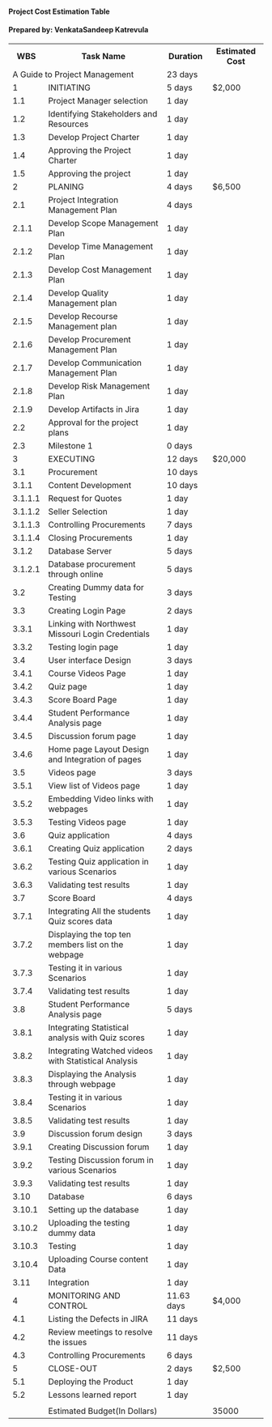  
<h4>Project Cost Estimation Table </h4>
<h4>Prepared by:  VenkataSandeep Katrevula</h4>   

<table class="tg">
  <tr>
    <th class="tg-0pky">WBS</th>
    <th class="tg-0pky">Task Name</th>
    <th class="tg-0pky">Duration</th>
    <th class="tg-0pky">Estimated Cost</th>
  </tr>
  <tr>
    <td class="tg-c3ow" colspan="2">A Guide to Project Management</td>
    <td class="tg-0pky">23 days</td>
    <td class="tg-0pky"></td>
  </tr>
  <tr>
    <td class="tg-0pky">1</td>
    <td class="tg-fymr">INITIATING</td>
    <td class="tg-fymr">5 days</td>
    <td class="tg-fymr">$2,000</td>
  </tr>
  <tr>
    <td class="tg-0pky">1.1</td>
    <td class="tg-0pky">Project Manager selection</td>
    <td class="tg-0pky">1 day</td>
    <td class="tg-0pky"></td>
  </tr>
  <tr>
    <td class="tg-0pky">1.2</td>
    <td class="tg-0pky">Identifying Stakeholders and Resources</td>
    <td class="tg-0pky">1 day</td>
    <td class="tg-0pky"></td>
  </tr>
  <tr>
    <td class="tg-0pky">1.3</td>
    <td class="tg-0pky">Develop Project Charter</td>
    <td class="tg-0pky">1 day</td>
    <td class="tg-0pky"></td>
  </tr>
  <tr>
    <td class="tg-0pky">1.4</td>
    <td class="tg-0pky">Approving the Project Charter</td>
    <td class="tg-0pky">1 day</td>
    <td class="tg-0pky"></td>
  </tr>
  <tr>
    <td class="tg-0pky">1.5</td>
    <td class="tg-0pky">Approving the project</td>
    <td class="tg-0pky">1 day</td>
    <td class="tg-0pky"></td>
  </tr>
  <tr>
    <td class="tg-0pky">2</td>
    <td class="tg-0pky">PLANING</td>
    <td class="tg-0pky">4 days</td>
    <td class="tg-0pky">$6,500</td>
  </tr>
  <tr>
    <td class="tg-0pky">2.1</td>
    <td class="tg-0pky">Project Integration Management Plan</td>
    <td class="tg-0pky">4 days</td>
    <td class="tg-0pky"></td>
  </tr>
  <tr>
    <td class="tg-0pky">2.1.1</td>
    <td class="tg-0pky">Develop Scope Management Plan</td>
    <td class="tg-0pky">1 day</td>
    <td class="tg-0pky"></td>
  </tr>
  <tr>
    <td class="tg-0pky">2.1.2</td>
    <td class="tg-0pky">Develop Time Management Plan</td>
    <td class="tg-0pky">1 day</td>
    <td class="tg-0pky"></td>
  </tr>
  <tr>
    <td class="tg-0pky">2.1.3</td>
    <td class="tg-0pky">Develop Cost Management Plan</td>
    <td class="tg-0pky">1 day</td>
    <td class="tg-0pky"></td>
  </tr>
  <tr>
    <td class="tg-0pky">2.1.4</td>
    <td class="tg-0pky">Develop Quality Management plan</td>
    <td class="tg-0pky">1 day</td>
    <td class="tg-0pky"></td>
  </tr>
  <tr>
    <td class="tg-0pky">2.1.5</td>
    <td class="tg-0pky">Develop Recourse Management plan</td>
    <td class="tg-0pky">1 day</td>
    <td class="tg-0pky"></td>
  </tr>
  <tr>
    <td class="tg-0pky">2.1.6</td>
    <td class="tg-0pky">Develop Procurement Management Plan</td>
    <td class="tg-0pky">1 day</td>
    <td class="tg-0pky"></td>
  </tr>
  <tr>
    <td class="tg-0pky">2.1.7</td>
    <td class="tg-0pky">Develop Communication Management Plan</td>
    <td class="tg-0pky">1 day</td>
    <td class="tg-0pky"></td>
  </tr>
  <tr>
    <td class="tg-0pky">2.1.8</td>
    <td class="tg-0pky">Develop Risk Management Plan</td>
    <td class="tg-0pky">1 day</td>
    <td class="tg-0pky"></td>
  </tr>
  <tr>
    <td class="tg-0pky">2.1.9</td>
    <td class="tg-0pky">Develop Artifacts in Jira</td>
    <td class="tg-0pky">1 day</td>
    <td class="tg-0pky"></td>
  </tr>
  <tr>
    <td class="tg-0pky">2.2</td>
    <td class="tg-0pky">Approval for the project plans</td>
    <td class="tg-0pky">1 day</td>
    <td class="tg-0pky"></td>
  </tr>
  <tr>
    <td class="tg-0pky">2.3</td>
    <td class="tg-0pky">Milestone 1</td>
    <td class="tg-0pky">0 days</td>
    <td class="tg-0pky"></td>
  </tr>
  <tr>
    <td class="tg-fymr">3</td>
    <td class="tg-fymr">EXECUTING</td>
    <td class="tg-fymr">12 days</td>
    <td class="tg-fymr">$20,000</td>
  </tr>
  <tr>
    <td class="tg-0pky">3.1</td>
    <td class="tg-0pky">Procurement</td>
    <td class="tg-0pky">10 days</td>
    <td class="tg-0pky"></td>
  </tr>
  <tr>
    <td class="tg-0pky">3.1.1</td>
    <td class="tg-0pky">Content Development</td>
    <td class="tg-0pky">10 days</td>
    <td class="tg-0pky"></td>
  </tr>
  <tr>
    <td class="tg-0pky">3.1.1.1</td>
    <td class="tg-0pky">Request for Quotes</td>
    <td class="tg-0pky">1 day</td>
    <td class="tg-0pky"></td>
  </tr>
  <tr>
    <td class="tg-0pky">3.1.1.2</td>
    <td class="tg-0pky">Seller Selection</td>
    <td class="tg-0pky">1 day</td>
    <td class="tg-0pky"></td>
  </tr>
  <tr>
    <td class="tg-0pky">3.1.1.3</td>
    <td class="tg-0pky">Controlling Procurements</td>
    <td class="tg-0pky">7 days</td>
    <td class="tg-0pky"></td>
  </tr>
  <tr>
    <td class="tg-0pky">3.1.1.4</td>
    <td class="tg-0pky">Closing Procurements</td>
    <td class="tg-0pky">1 day</td>
    <td class="tg-0pky"></td>
  </tr>
  <tr>
    <td class="tg-0pky">3.1.2</td>
    <td class="tg-0pky">Database Server</td>
    <td class="tg-0pky">5 days</td>
    <td class="tg-0pky"></td>
  </tr>
  <tr>
    <td class="tg-0pky">3.1.2.1</td>
    <td class="tg-0pky">Database procurement through online</td>
    <td class="tg-0pky">5 days</td>
    <td class="tg-0pky"></td>
  </tr>
  <tr>
    <td class="tg-0pky">3.2</td>
    <td class="tg-0pky">Creating Dummy data for Testing</td>
    <td class="tg-0pky">3 days</td>
    <td class="tg-0pky"></td>
  </tr>
  <tr>
    <td class="tg-0pky">3.3</td>
    <td class="tg-0pky">Creating Login Page</td>
    <td class="tg-0pky">2 days</td>
    <td class="tg-0pky"></td>
  </tr>
  <tr>
    <td class="tg-0pky">3.3.1</td>
    <td class="tg-0pky">Linking with Northwest Missouri Login Credentials</td>
    <td class="tg-0pky">1 day</td>
    <td class="tg-0pky"></td>
  </tr>
  <tr>
    <td class="tg-0pky">3.3.2</td>
    <td class="tg-0pky">Testing login page</td>
    <td class="tg-0pky">1 day</td>
    <td class="tg-0pky"></td>
  </tr>
  <tr>
    <td class="tg-0pky">3.4</td>
    <td class="tg-0pky">User interface Design</td>
    <td class="tg-0pky">3 days</td>
    <td class="tg-0pky"></td>
  </tr>
  <tr>
    <td class="tg-0pky">3.4.1</td>
    <td class="tg-0pky">Course Videos Page</td>
    <td class="tg-0pky">1 day</td>
    <td class="tg-0pky"></td>
  </tr>
  <tr>
    <td class="tg-0pky">3.4.2</td>
    <td class="tg-0pky">Quiz page</td>
    <td class="tg-0pky">1 day</td>
    <td class="tg-0pky"></td>
  </tr>
  <tr>
    <td class="tg-0pky">3.4.3</td>
    <td class="tg-0pky">Score Board Page</td>
    <td class="tg-0pky">1 day</td>
    <td class="tg-0pky"></td>
  </tr>
  <tr>
    <td class="tg-0pky">3.4.4</td>
    <td class="tg-0pky">Student Performance Analysis page</td>
    <td class="tg-0pky">1 day</td>
    <td class="tg-0pky"></td>
  </tr>
  <tr>
    <td class="tg-0pky">3.4.5</td>
    <td class="tg-0pky">Discussion forum page</td>
    <td class="tg-0pky">1 day</td>
    <td class="tg-0pky"></td>
  </tr>
  <tr>
    <td class="tg-0pky">3.4.6</td>
    <td class="tg-0pky">Home page Layout Design and Integration of pages</td>
    <td class="tg-0pky">1 day</td>
    <td class="tg-0pky"></td>
  </tr>
  <tr>
    <td class="tg-0pky">3.5</td>
    <td class="tg-0pky">Videos page</td>
    <td class="tg-0pky">3 days</td>
    <td class="tg-0pky"></td>
  </tr>
  <tr>
    <td class="tg-0pky">3.5.1</td>
    <td class="tg-0pky">View list of Videos page</td>
    <td class="tg-0pky">1 day</td>
    <td class="tg-0pky"></td>
  </tr>
  <tr>
    <td class="tg-0pky">3.5.2</td>
    <td class="tg-0pky">Embedding Video links with webpages</td>
    <td class="tg-0pky">1 day</td>
    <td class="tg-0pky"></td>
  </tr>
  <tr>
    <td class="tg-0pky">3.5.3</td>
    <td class="tg-0pky">Testing Videos page</td>
    <td class="tg-0pky">1 day</td>
    <td class="tg-0pky"></td>
  </tr>
  <tr>
    <td class="tg-0pky">3.6</td>
    <td class="tg-0pky">Quiz application</td>
    <td class="tg-0pky">4 days</td>
    <td class="tg-0pky"></td>
  </tr>
  <tr>
    <td class="tg-0pky">3.6.1</td>
    <td class="tg-0pky">Creating Quiz application</td>
    <td class="tg-0pky">2 days</td>
    <td class="tg-0pky"></td>
  </tr>
  <tr>
    <td class="tg-0pky">3.6.2</td>
    <td class="tg-0pky">Testing Quiz application in various Scenarios</td>
    <td class="tg-0pky">1 day</td>
    <td class="tg-0pky"></td>
  </tr>
  <tr>
    <td class="tg-0pky">3.6.3</td>
    <td class="tg-0pky">Validating test results</td>
    <td class="tg-0pky">1 day</td>
    <td class="tg-0pky"></td>
  </tr>
  <tr>
    <td class="tg-0pky">3.7</td>
    <td class="tg-0pky">Score Board</td>
    <td class="tg-0pky">4 days</td>
    <td class="tg-0pky"></td>
  </tr>
  <tr>
    <td class="tg-0pky">3.7.1</td>
    <td class="tg-0pky">Integrating All the students Quiz scores data</td>
    <td class="tg-0pky">1 day</td>
    <td class="tg-0pky"></td>
  </tr>
  <tr>
    <td class="tg-0pky">3.7.2</td>
    <td class="tg-0pky">Displaying the top ten members list on the webpage</td>
    <td class="tg-0pky">1 day</td>
    <td class="tg-0pky"></td>
  </tr>
  <tr>
    <td class="tg-0pky">3.7.3</td>
    <td class="tg-0pky">Testing it in various Scenarios</td>
    <td class="tg-0pky">1 day</td>
    <td class="tg-0pky"></td>
  </tr>
  <tr>
    <td class="tg-0pky">3.7.4</td>
    <td class="tg-0pky">Validating test results</td>
    <td class="tg-0pky">1 day</td>
    <td class="tg-0pky"></td>
  </tr>
  <tr>
    <td class="tg-0pky">3.8</td>
    <td class="tg-0pky">Student Performance Analysis page</td>
    <td class="tg-0pky">5 days</td>
    <td class="tg-0pky"></td>
  </tr>
  <tr>
    <td class="tg-0pky">3.8.1</td>
    <td class="tg-0pky">Integrating Statistical analysis with Quiz scores</td>
    <td class="tg-0pky">1 day</td>
    <td class="tg-0pky"></td>
  </tr>
  <tr>
    <td class="tg-0pky">3.8.2</td>
    <td class="tg-0pky">Integrating Watched videos with Statistical Analysis</td>
    <td class="tg-0pky">1 day</td>
    <td class="tg-0pky"></td>
  </tr>
  <tr>
    <td class="tg-0pky">3.8.3</td>
    <td class="tg-0pky">Displaying the Analysis through webpage</td>
    <td class="tg-0pky">1 day</td>
    <td class="tg-0pky"></td>
  </tr>
  <tr>
    <td class="tg-0pky">3.8.4</td>
    <td class="tg-0pky">Testing it in various Scenarios</td>
    <td class="tg-0pky">1 day</td>
    <td class="tg-0pky"></td>
  </tr>
  <tr>
    <td class="tg-0pky">3.8.5</td>
    <td class="tg-0pky">Validating test results</td>
    <td class="tg-0pky">1 day</td>
    <td class="tg-0pky"></td>
  </tr>
  <tr>
    <td class="tg-0pky">3.9</td>
    <td class="tg-0pky">Discussion forum design</td>
    <td class="tg-0pky">3 days</td>
    <td class="tg-0pky"></td>
  </tr>
  <tr>
    <td class="tg-0pky">3.9.1</td>
    <td class="tg-0pky">Creating Discussion forum</td>
    <td class="tg-0pky">1 day</td>
    <td class="tg-0pky"></td>
  </tr>
  <tr>
    <td class="tg-0pky">3.9.2</td>
    <td class="tg-0pky">Testing Discussion forum in various Scenarios</td>
    <td class="tg-0pky">1 day</td>
    <td class="tg-0pky"></td>
  </tr>
  <tr>
    <td class="tg-0pky">3.9.3</td>
    <td class="tg-0pky">Validating test results</td>
    <td class="tg-0pky">1 day</td>
    <td class="tg-0pky"></td>
  </tr>
  <tr>
    <td class="tg-0pky">3.10</td>
    <td class="tg-0pky">Database</td>
    <td class="tg-0pky">6 days</td>
    <td class="tg-0pky"></td>
  </tr>
  <tr>
    <td class="tg-0pky">3.10.1</td>
    <td class="tg-0pky">Setting up the database</td>
    <td class="tg-0pky">1 day</td>
    <td class="tg-0pky"></td>
  </tr>
  <tr>
    <td class="tg-0pky">3.10.2</td>
    <td class="tg-0pky">Uploading the testing dummy data</td>
    <td class="tg-0pky">1 day</td>
    <td class="tg-0pky"></td>
  </tr>
  <tr>
    <td class="tg-0pky">3.10.3</td>
    <td class="tg-0pky">Testing</td>
    <td class="tg-0pky">1 day</td>
    <td class="tg-0pky"></td>
  </tr>
  <tr>
    <td class="tg-0pky">3.10.4</td>
    <td class="tg-0pky">Uploading Course content Data</td>
    <td class="tg-0pky">1 day</td>
    <td class="tg-0pky"></td>
  </tr>
  <tr>
    <td class="tg-0pky">3.11</td>
    <td class="tg-0pky">Integration</td>
    <td class="tg-0pky">1 day</td>
    <td class="tg-0pky"></td>
  </tr>
  <tr>
    <td class="tg-fymr">4</td>
    <td class="tg-fymr">MONITORING AND CONTROL</td>
    <td class="tg-fymr">11.63 days</td>
    <td class="tg-fymr">$4,000</td>
  </tr>
  <tr>
    <td class="tg-0pky">4.1</td>
    <td class="tg-0pky">Listing the Defects in JIRA</td>
    <td class="tg-0pky">11 days</td>
    <td class="tg-0pky"></td>
  </tr>
  <tr>
    <td class="tg-0pky">4.2</td>
    <td class="tg-0pky">Review meetings to resolve the issues</td>
    <td class="tg-0pky">11 days</td>
    <td class="tg-0pky"></td>
  </tr>
  <tr>
    <td class="tg-0pky">4.3</td>
    <td class="tg-0pky">Controlling Procurements</td>
    <td class="tg-0pky">6 days</td>
    <td class="tg-0pky"></td>
  </tr>
  <tr>
    <td class="tg-fymr">5</td>
    <td class="tg-fymr">CLOSE-OUT</td>
    <td class="tg-fymr">2 days</td>
    <td class="tg-fymr">$2,500</td>
  </tr>
  <tr>
    <td class="tg-0pky">5.1</td>
    <td class="tg-0pky">Deploying the Product</td>
    <td class="tg-0pky">1 day</td>
    <td class="tg-0pky"></td>
  </tr>
  <tr>
    <td class="tg-0pky">5.2</td>
    <td class="tg-0pky">Lessons learned report</td>
    <td class="tg-0pky">1 day</td>
    <td class="tg-0pky"></td>
  </tr>
  <tr>
    <td class="tg-0pky"></td>
    <td class="tg-0pky"></td>
    <td class="tg-0pky"></td>
    <td class="tg-0pky"></td>
  </tr>
  <tr>
    <td class="tg-fymr"></td>
    <td class="tg-fymr">Estimated Budget(In Dollars)</td>
    <td class="tg-fymr"></td>
    <td class="tg-fymr">35000</td>
  </tr>
</table>
